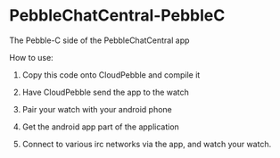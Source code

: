 # PebbleChatCentral-PebbleC
The Pebble-C side of the PebbleChatCentral app

How to use:

1. Copy this code onto CloudPebble and compile it

2. Have CloudPebble send the app to the watch

3. Pair your watch with your android phone

4. Get the android app part of the application

5. Connect to various irc networks via the app, and watch your watch.
